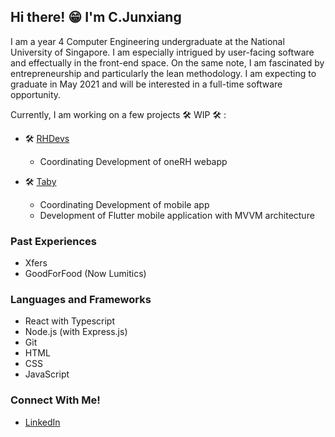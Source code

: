 ## Hi there! 😁 I'm **C.Junxiang**

I am a year 4 Computer Engineering undergraduate at the National University of Singapore. I am especially intrigued by user-facing software and effectually in the front-end space. On the same note, I am fascinated by entrepreneurship and particularly the lean methodology. I am expecting to graduate in May 2021 and will be interested in a full-time software opportunity. 

Currently, I am working on a few projects  🛠 WIP 🛠 :
- 🛠 [RHDevs](https://github.com/rhdevs)
  - Coordinating Development of oneRH webapp
  
- 🛠 [Taby](https://taby.info)
  - Coordinating Development of mobile app
  - Development of Flutter mobile application with MVVM architecture

### Past Experiences
- Xfers 
- GoodForFood (Now Lumitics)

### Languages and Frameworks
- React with Typescript
- Node.js (with Express.js)
- Git
- HTML
- CSS
- JavaScript

### Connect With Me! 
- [LinkedIn](https://www.linkedin.com/in/junxiangcheng/)

<br />
